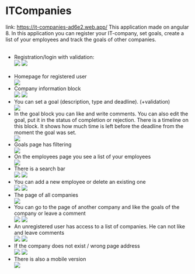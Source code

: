 # ITCompanies
link: https://it-companies-ad6e2.web.app/
This application made on angular 8.
In this application you can register your IT-company, set goals, create a list of your employees and track the goals of other companies.
<br /><br />
<ul>
  <li>Registration/login with validation:</li>
  <img src="https://github.com/projectFromEllina/ITCompanies/blob/master/screenshots/1.JPG" />
  <img src="https://github.com/projectFromEllina/ITCompanies/blob/master/screenshots/2.JPG" />
<br /><br />
  <li>Homepage for registered user</li>
  <img src="https://github.com/projectFromEllina/ITCompanies/blob/master/screenshots/3.JPG" />
  
  <li>Company information block</li>
  <img src="https://github.com/projectFromEllina/ITCompanies/blob/master/screenshots/4.JPG" />
  <img src="https://github.com/projectFromEllina/ITCompanies/blob/master/screenshots/5.JPG" />
  
  <li>You can set a goal (description, type and deadline). (+validation)</li>
  <img src="https://github.com/projectFromEllina/ITCompanies/blob/master/screenshots/6.JPG" />
  
  <li>In the goal block you can like and write comments. You can also edit the goal, put it in the status of completion or rejection. There is a timeline on this block. It shows how much time is left before the deadline from the moment the goal was set.</li>
  <img src="https://github.com/projectFromEllina/ITCompanies/blob/master/screenshots/8.JPG" />
  
  <li>Goals page has filtering</li>
  <img src="https://github.com/projectFromEllina/ITCompanies/blob/master/screenshots/9.JPG" />
  
   <li>On the employees page you see a list of your employees</li>
  <img src="https://github.com/projectFromEllina/ITCompanies/blob/master/screenshots/10.JPG" />
  
   <li>There is a search bar</li>
  <img src="https://github.com/projectFromEllina/ITCompanies/blob/master/screenshots/11.JPG" />
  <img src="https://github.com/projectFromEllina/ITCompanies/blob/master/screenshots/12.JPG" />
  
  <li>You can add a new employee or delete an existing one</li>
  <img src="https://github.com/projectFromEllina/ITCompanies/blob/master/screenshots/13.JPG" />
  <img src="https://github.com/projectFromEllina/ITCompanies/blob/master/screenshots/14.JPG" />
  
  <li>The page of all companies</li>
  <img src="https://github.com/projectFromEllina/ITCompanies/blob/master/screenshots/15.JPG" />
  
  <li>You can go to the page of another company and like the goals of the company or leave a comment</li>
  <img src="https://github.com/projectFromEllina/ITCompanies/blob/master/screenshots/16.JPG" />
  <img src="https://github.com/projectFromEllina/ITCompanies/blob/master/screenshots/17.JPG" />
  
  <li>An unregistered user has access to a list of companies. He can not like and leave comments</li>
  <img src="https://github.com/projectFromEllina/ITCompanies/blob/master/screenshots/20.JPG" />
  <img src="https://github.com/projectFromEllina/ITCompanies/blob/master/screenshots/21.JPG" />
  
  <li>If the company does not exist / wrong page address</li>
  <img src="https://github.com/projectFromEllina/ITCompanies/blob/master/screenshots/19.JPG" />
  <img src="https://github.com/projectFromEllina/ITCompanies/blob/master/screenshots/18.JPG" />
  
   <li>There is also a mobile version</li>
  <img src="https://github.com/projectFromEllina/ITCompanies/blob/master/screenshots/22.JPG" />
  
</ul>




